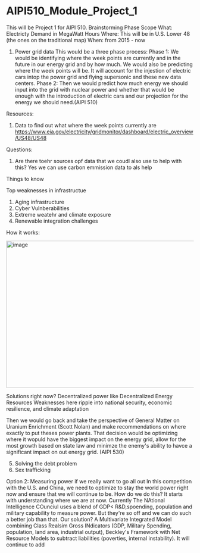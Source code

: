 # AIPI510_Module_Project_1
This will be Project 1 for AIPI 510.
Brainstorming Phase
Scope
What: Electricty Demand in MegaWatt Hours
Where: This will be in U.S. Lower 48 (the ones on the traditional map)
When: from 2015 - now

1. Power grid data
   This would be a three phase process:
   Phase 1: We would be identifying where the week points are currently and in the future in our energy grid and by how much. We would also be predicting where the week points will be. It will account for the injestion of electric cars intop the power grid and flying supersonic and these new data centers.
   Phase 2: Then we would predict how much energy we should input into the grid with nuclear power and whether that would be enough with the introduction of electric cars and our projection for the energy we should need.(AIPI 510)

Resources:
1. Data to find out what where the week points currently are
https://www.eia.gov/electricity/gridmonitor/dashboard/electric_overview/US48/US48

Questions:
1. Are there toehr sources opf data that we coudl also use to help with this?
Yes we can use carbon emmission data to als help 

Things to know

Top weaknesses in infrastructue
1. Aging infrastructure
2. Cyber Vulnberabilities
3. Extreme weatehr and climate exposure
4. Renewable integration challenges

How it works:

<img width="865" height="395" alt="image" src="https://github.com/user-attachments/assets/9aeb554b-fd62-4125-b839-5f72bf89d89d" />

Solutions right now?
Decentralized power like Decentralized Energy Resources
Weaknesses here ripple into national security, economic resilience, and climate adaptation

   Then we would go back and take the perspective of General Matter on Uranium Enrichment (Scott Nolan) and make recommendations on where exactly to put theses power plants. That decision would be optimizing where it wopuld have the biggest impact on the energy grid, allow for the most growth based on state law and minimze the enemy's ability to havce a significant impact on out energy grid. (AIPI 530)

   
5. Solving the debt problem
6. Sex trafficking

Option 2: Measuring power if we really want to go all out
In this competition with the U.S. and China, we need to optimize to stay the world power right now and ensure that we will continue to be. How do we do this? It starts with understanding where we are at now. Currently The NAtional Intelligence COunciul uses a blend of GDP< R&D,spoending, population and military capability to measure power. But they're so off and we can do such a better job than that. Our solution? A Multivariate Integrated Model combining Class Realsim Gross INdicators (GDP, Military Spending, population, land area, industrial output), Beckley's Framework with Net Resource Models to subtract liabilities (poverties, internal instability). It will continue to add
